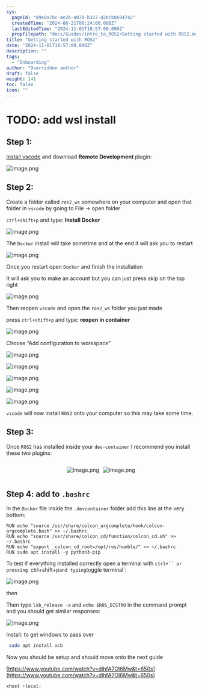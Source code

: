 ```yaml
---
sys:
  pageId: "89e0a78c-4e2b-4070-b327-d28cb0694742"
  createdTime: "2024-08-21T00:24:00.000Z"
  lastEditedTime: "2024-11-01T18:57:00.000Z"
  propFilepath: "docs/Guides/intro_to_ROS2/Getting started with ROS2.md"
title: "Getting started with ROS2"
date: "2024-11-01T18:57:00.000Z"
description: ""
tags:
  - "Onboarding"
author: "Overridden author"
draft: false
weight: 141
toc: false
icon: ""
---
```


# TODO: add wsl install

## Step 1:

[Install vscode](https://code.visualstudio.com/download) and download **Remote Development** plugin:

![image.png](https://prod-files-secure.s3.us-west-2.amazonaws.com/d518164a-d88e-44d1-a4ee-3adb3bd8bce0/efb52993-1881-4a40-b95e-6f020334f022/image.png?X-Amz-Algorithm=AWS4-HMAC-SHA256&X-Amz-Content-Sha256=UNSIGNED-PAYLOAD&X-Amz-Credential=ASIAZI2LB4664HSF7IFB%2F20250224%2Fus-west-2%2Fs3%2Faws4_request&X-Amz-Date=20250224T210731Z&X-Amz-Expires=3600&X-Amz-Security-Token=IQoJb3JpZ2luX2VjEP3%2F%2F%2F%2F%2F%2F%2F%2F%2F%2FwEaCXVzLXdlc3QtMiJGMEQCIEB65VTOb8oZY6Vjw5Xsk6gWXMd2YeyDBNPtBljME1MoAiAr5WEy%2B08SjdnkQrKNtPaLSZnmt02yyHO63k9ov%2FtVuyr%2FAwg2EAAaDDYzNzQyMzE4MzgwNSIMvN4te6Nv6R1ArpCfKtwDarFwtzqSsfnq%2FUqiSR39oMD3iyTJ1qrGw4%2BAvGclJiItJc6oFBMerj2Ct5aSERP4ArKpeuSHahJK%2FG%2BnnIr2sgVPe9eCq5Q3ajTLqTINw2M6ps%2FGetIkpSRkskYl0fF9TkQgwKJgK0BOWbygC7n%2B9ImqGBIBSy8%2Fj5K5oCk7tARO0n8l4RHP3%2FvNy9ZxiZ8l%2FL5oacG1Il%2ByGS%2B5tTtpY1XAoNPmSUdstiRUbWHYYiuZLboz4adEd8trxGURwspGCphhYg4lRXQhjlEsv6KzOIMQO0WwUlHSdrv4%2BvpxD%2Fv2wb2pM9oH5ssNzpuW%2B6q4XQhTEgWo3O%2Fs13rJqa6j0rWSbrDjbYVL4IGACVRaVnOqfMAnjVafypY15fcH2rA16kbPQTv100169eRfLsOxKozV7gkZNo%2FQ4p5FoD1MKi6uB99gQPA%2FUg%2FwpK7vztCAa8ibTJLS%2Bh%2Byrs2uk%2F01lFMTm0kbXHP7MztWfbUDjUgIyUwj3Y2THPy3rbcGhYYa%2BSoXRv9sx16EqRS5iX7BPOnVat7E5Y8%2FsMStftRBV1GqI7CNvNIWq9iv8p2xfZ0ZUiriARTqSDcZxGaJR%2FoaEmE908eevPaI3G0fq8saHJ6uvDLybjdrxQzUFyIwpbvzvQY6pgHoDmmpWUp36RYZHqtMsCjDum%2FijYAoLP8G10k6qQTbc0sH8CR5qNelAb94VVwjXqST6tAGbv4Ku7xydfjb5wrKyogG84%2FRnUWMUOPJ7gE%2FdUIlkfbeho9R7qmkmmjYNptZrRoKo2uZPrfg%2BqznBcnpYZGtN61jYrXTHsvxg8%2BCxxVekjW7Qt5ZJDNS80EzjOr1uzGFCj4aSsBxIHN%2FH966iqXImFir&X-Amz-Signature=1c13800686ff7043c6cae148ce1496110ffb8d840d1bd5abbeaa09802d0c1ba2&X-Amz-SignedHeaders=host&x-id=GetObject)

## Step 2:

Create a folder called `ros2_ws` somewhere on your computer and open that folder in `vscode` by going to File → open folder 

`ctrl+shift+p` and type: **Install Docker**

![image.png](https://prod-files-secure.s3.us-west-2.amazonaws.com/d518164a-d88e-44d1-a4ee-3adb3bd8bce0/2269dc0e-1cd5-47ff-bceb-c04ad9b2eab0/image.png?X-Amz-Algorithm=AWS4-HMAC-SHA256&X-Amz-Content-Sha256=UNSIGNED-PAYLOAD&X-Amz-Credential=ASIAZI2LB4664HSF7IFB%2F20250224%2Fus-west-2%2Fs3%2Faws4_request&X-Amz-Date=20250224T210731Z&X-Amz-Expires=3600&X-Amz-Security-Token=IQoJb3JpZ2luX2VjEP3%2F%2F%2F%2F%2F%2F%2F%2F%2F%2FwEaCXVzLXdlc3QtMiJGMEQCIEB65VTOb8oZY6Vjw5Xsk6gWXMd2YeyDBNPtBljME1MoAiAr5WEy%2B08SjdnkQrKNtPaLSZnmt02yyHO63k9ov%2FtVuyr%2FAwg2EAAaDDYzNzQyMzE4MzgwNSIMvN4te6Nv6R1ArpCfKtwDarFwtzqSsfnq%2FUqiSR39oMD3iyTJ1qrGw4%2BAvGclJiItJc6oFBMerj2Ct5aSERP4ArKpeuSHahJK%2FG%2BnnIr2sgVPe9eCq5Q3ajTLqTINw2M6ps%2FGetIkpSRkskYl0fF9TkQgwKJgK0BOWbygC7n%2B9ImqGBIBSy8%2Fj5K5oCk7tARO0n8l4RHP3%2FvNy9ZxiZ8l%2FL5oacG1Il%2ByGS%2B5tTtpY1XAoNPmSUdstiRUbWHYYiuZLboz4adEd8trxGURwspGCphhYg4lRXQhjlEsv6KzOIMQO0WwUlHSdrv4%2BvpxD%2Fv2wb2pM9oH5ssNzpuW%2B6q4XQhTEgWo3O%2Fs13rJqa6j0rWSbrDjbYVL4IGACVRaVnOqfMAnjVafypY15fcH2rA16kbPQTv100169eRfLsOxKozV7gkZNo%2FQ4p5FoD1MKi6uB99gQPA%2FUg%2FwpK7vztCAa8ibTJLS%2Bh%2Byrs2uk%2F01lFMTm0kbXHP7MztWfbUDjUgIyUwj3Y2THPy3rbcGhYYa%2BSoXRv9sx16EqRS5iX7BPOnVat7E5Y8%2FsMStftRBV1GqI7CNvNIWq9iv8p2xfZ0ZUiriARTqSDcZxGaJR%2FoaEmE908eevPaI3G0fq8saHJ6uvDLybjdrxQzUFyIwpbvzvQY6pgHoDmmpWUp36RYZHqtMsCjDum%2FijYAoLP8G10k6qQTbc0sH8CR5qNelAb94VVwjXqST6tAGbv4Ku7xydfjb5wrKyogG84%2FRnUWMUOPJ7gE%2FdUIlkfbeho9R7qmkmmjYNptZrRoKo2uZPrfg%2BqznBcnpYZGtN61jYrXTHsvxg8%2BCxxVekjW7Qt5ZJDNS80EzjOr1uzGFCj4aSsBxIHN%2FH966iqXImFir&X-Amz-Signature=d21ded7ba6a893a7cc097d68c2c3f3cfcaaf7ed8ad4935d3738f8c49a5ec23b0&X-Amz-SignedHeaders=host&x-id=GetObject)

The `Docker` install will take sometime and at the end it will ask you to restart

![image.png](https://prod-files-secure.s3.us-west-2.amazonaws.com/d518164a-d88e-44d1-a4ee-3adb3bd8bce0/ed233f78-be33-4b1f-b89c-9c346c0e961e/image.png?X-Amz-Algorithm=AWS4-HMAC-SHA256&X-Amz-Content-Sha256=UNSIGNED-PAYLOAD&X-Amz-Credential=ASIAZI2LB4664HSF7IFB%2F20250224%2Fus-west-2%2Fs3%2Faws4_request&X-Amz-Date=20250224T210731Z&X-Amz-Expires=3600&X-Amz-Security-Token=IQoJb3JpZ2luX2VjEP3%2F%2F%2F%2F%2F%2F%2F%2F%2F%2FwEaCXVzLXdlc3QtMiJGMEQCIEB65VTOb8oZY6Vjw5Xsk6gWXMd2YeyDBNPtBljME1MoAiAr5WEy%2B08SjdnkQrKNtPaLSZnmt02yyHO63k9ov%2FtVuyr%2FAwg2EAAaDDYzNzQyMzE4MzgwNSIMvN4te6Nv6R1ArpCfKtwDarFwtzqSsfnq%2FUqiSR39oMD3iyTJ1qrGw4%2BAvGclJiItJc6oFBMerj2Ct5aSERP4ArKpeuSHahJK%2FG%2BnnIr2sgVPe9eCq5Q3ajTLqTINw2M6ps%2FGetIkpSRkskYl0fF9TkQgwKJgK0BOWbygC7n%2B9ImqGBIBSy8%2Fj5K5oCk7tARO0n8l4RHP3%2FvNy9ZxiZ8l%2FL5oacG1Il%2ByGS%2B5tTtpY1XAoNPmSUdstiRUbWHYYiuZLboz4adEd8trxGURwspGCphhYg4lRXQhjlEsv6KzOIMQO0WwUlHSdrv4%2BvpxD%2Fv2wb2pM9oH5ssNzpuW%2B6q4XQhTEgWo3O%2Fs13rJqa6j0rWSbrDjbYVL4IGACVRaVnOqfMAnjVafypY15fcH2rA16kbPQTv100169eRfLsOxKozV7gkZNo%2FQ4p5FoD1MKi6uB99gQPA%2FUg%2FwpK7vztCAa8ibTJLS%2Bh%2Byrs2uk%2F01lFMTm0kbXHP7MztWfbUDjUgIyUwj3Y2THPy3rbcGhYYa%2BSoXRv9sx16EqRS5iX7BPOnVat7E5Y8%2FsMStftRBV1GqI7CNvNIWq9iv8p2xfZ0ZUiriARTqSDcZxGaJR%2FoaEmE908eevPaI3G0fq8saHJ6uvDLybjdrxQzUFyIwpbvzvQY6pgHoDmmpWUp36RYZHqtMsCjDum%2FijYAoLP8G10k6qQTbc0sH8CR5qNelAb94VVwjXqST6tAGbv4Ku7xydfjb5wrKyogG84%2FRnUWMUOPJ7gE%2FdUIlkfbeho9R7qmkmmjYNptZrRoKo2uZPrfg%2BqznBcnpYZGtN61jYrXTHsvxg8%2BCxxVekjW7Qt5ZJDNS80EzjOr1uzGFCj4aSsBxIHN%2FH966iqXImFir&X-Amz-Signature=6ea53cf962efa53150db76a517505472d1f8a1b34a5697f0a4d9fb0a9bc9ba44&X-Amz-SignedHeaders=host&x-id=GetObject)

Once you restart open `Docker` and finish the installation

It will ask you to make an account but you can just press skip on the top right

![image.png](https://prod-files-secure.s3.us-west-2.amazonaws.com/d518164a-d88e-44d1-a4ee-3adb3bd8bce0/21010ad9-1659-4fd9-9f59-9932a09b2a3d/image.png?X-Amz-Algorithm=AWS4-HMAC-SHA256&X-Amz-Content-Sha256=UNSIGNED-PAYLOAD&X-Amz-Credential=ASIAZI2LB4664HSF7IFB%2F20250224%2Fus-west-2%2Fs3%2Faws4_request&X-Amz-Date=20250224T210731Z&X-Amz-Expires=3600&X-Amz-Security-Token=IQoJb3JpZ2luX2VjEP3%2F%2F%2F%2F%2F%2F%2F%2F%2F%2FwEaCXVzLXdlc3QtMiJGMEQCIEB65VTOb8oZY6Vjw5Xsk6gWXMd2YeyDBNPtBljME1MoAiAr5WEy%2B08SjdnkQrKNtPaLSZnmt02yyHO63k9ov%2FtVuyr%2FAwg2EAAaDDYzNzQyMzE4MzgwNSIMvN4te6Nv6R1ArpCfKtwDarFwtzqSsfnq%2FUqiSR39oMD3iyTJ1qrGw4%2BAvGclJiItJc6oFBMerj2Ct5aSERP4ArKpeuSHahJK%2FG%2BnnIr2sgVPe9eCq5Q3ajTLqTINw2M6ps%2FGetIkpSRkskYl0fF9TkQgwKJgK0BOWbygC7n%2B9ImqGBIBSy8%2Fj5K5oCk7tARO0n8l4RHP3%2FvNy9ZxiZ8l%2FL5oacG1Il%2ByGS%2B5tTtpY1XAoNPmSUdstiRUbWHYYiuZLboz4adEd8trxGURwspGCphhYg4lRXQhjlEsv6KzOIMQO0WwUlHSdrv4%2BvpxD%2Fv2wb2pM9oH5ssNzpuW%2B6q4XQhTEgWo3O%2Fs13rJqa6j0rWSbrDjbYVL4IGACVRaVnOqfMAnjVafypY15fcH2rA16kbPQTv100169eRfLsOxKozV7gkZNo%2FQ4p5FoD1MKi6uB99gQPA%2FUg%2FwpK7vztCAa8ibTJLS%2Bh%2Byrs2uk%2F01lFMTm0kbXHP7MztWfbUDjUgIyUwj3Y2THPy3rbcGhYYa%2BSoXRv9sx16EqRS5iX7BPOnVat7E5Y8%2FsMStftRBV1GqI7CNvNIWq9iv8p2xfZ0ZUiriARTqSDcZxGaJR%2FoaEmE908eevPaI3G0fq8saHJ6uvDLybjdrxQzUFyIwpbvzvQY6pgHoDmmpWUp36RYZHqtMsCjDum%2FijYAoLP8G10k6qQTbc0sH8CR5qNelAb94VVwjXqST6tAGbv4Ku7xydfjb5wrKyogG84%2FRnUWMUOPJ7gE%2FdUIlkfbeho9R7qmkmmjYNptZrRoKo2uZPrfg%2BqznBcnpYZGtN61jYrXTHsvxg8%2BCxxVekjW7Qt5ZJDNS80EzjOr1uzGFCj4aSsBxIHN%2FH966iqXImFir&X-Amz-Signature=ae8789acce81c022566c1b1b4fc89dce223c2366ca1998683179e124a7d685bd&X-Amz-SignedHeaders=host&x-id=GetObject)

Then reopen `vscode` and open the `ros2_ws` folder you just made

press `ctrl+shift+p` and type: **reopen in container**

![image.png](https://prod-files-secure.s3.us-west-2.amazonaws.com/d518164a-d88e-44d1-a4ee-3adb3bd8bce0/4e93b8c2-41ad-488c-8095-c74205196118/image.png?X-Amz-Algorithm=AWS4-HMAC-SHA256&X-Amz-Content-Sha256=UNSIGNED-PAYLOAD&X-Amz-Credential=ASIAZI2LB4664HSF7IFB%2F20250224%2Fus-west-2%2Fs3%2Faws4_request&X-Amz-Date=20250224T210731Z&X-Amz-Expires=3600&X-Amz-Security-Token=IQoJb3JpZ2luX2VjEP3%2F%2F%2F%2F%2F%2F%2F%2F%2F%2FwEaCXVzLXdlc3QtMiJGMEQCIEB65VTOb8oZY6Vjw5Xsk6gWXMd2YeyDBNPtBljME1MoAiAr5WEy%2B08SjdnkQrKNtPaLSZnmt02yyHO63k9ov%2FtVuyr%2FAwg2EAAaDDYzNzQyMzE4MzgwNSIMvN4te6Nv6R1ArpCfKtwDarFwtzqSsfnq%2FUqiSR39oMD3iyTJ1qrGw4%2BAvGclJiItJc6oFBMerj2Ct5aSERP4ArKpeuSHahJK%2FG%2BnnIr2sgVPe9eCq5Q3ajTLqTINw2M6ps%2FGetIkpSRkskYl0fF9TkQgwKJgK0BOWbygC7n%2B9ImqGBIBSy8%2Fj5K5oCk7tARO0n8l4RHP3%2FvNy9ZxiZ8l%2FL5oacG1Il%2ByGS%2B5tTtpY1XAoNPmSUdstiRUbWHYYiuZLboz4adEd8trxGURwspGCphhYg4lRXQhjlEsv6KzOIMQO0WwUlHSdrv4%2BvpxD%2Fv2wb2pM9oH5ssNzpuW%2B6q4XQhTEgWo3O%2Fs13rJqa6j0rWSbrDjbYVL4IGACVRaVnOqfMAnjVafypY15fcH2rA16kbPQTv100169eRfLsOxKozV7gkZNo%2FQ4p5FoD1MKi6uB99gQPA%2FUg%2FwpK7vztCAa8ibTJLS%2Bh%2Byrs2uk%2F01lFMTm0kbXHP7MztWfbUDjUgIyUwj3Y2THPy3rbcGhYYa%2BSoXRv9sx16EqRS5iX7BPOnVat7E5Y8%2FsMStftRBV1GqI7CNvNIWq9iv8p2xfZ0ZUiriARTqSDcZxGaJR%2FoaEmE908eevPaI3G0fq8saHJ6uvDLybjdrxQzUFyIwpbvzvQY6pgHoDmmpWUp36RYZHqtMsCjDum%2FijYAoLP8G10k6qQTbc0sH8CR5qNelAb94VVwjXqST6tAGbv4Ku7xydfjb5wrKyogG84%2FRnUWMUOPJ7gE%2FdUIlkfbeho9R7qmkmmjYNptZrRoKo2uZPrfg%2BqznBcnpYZGtN61jYrXTHsvxg8%2BCxxVekjW7Qt5ZJDNS80EzjOr1uzGFCj4aSsBxIHN%2FH966iqXImFir&X-Amz-Signature=2b842553bfb290ae7ee3ebc08e1ba7d97917d2cb9a9d0d297d698a05c1bf812a&X-Amz-SignedHeaders=host&x-id=GetObject)

Choose “Add configuration to workspace”

![image.png](https://prod-files-secure.s3.us-west-2.amazonaws.com/d518164a-d88e-44d1-a4ee-3adb3bd8bce0/9560b282-5060-4989-ba37-97e7b2c22476/image.png?X-Amz-Algorithm=AWS4-HMAC-SHA256&X-Amz-Content-Sha256=UNSIGNED-PAYLOAD&X-Amz-Credential=ASIAZI2LB4664HSF7IFB%2F20250224%2Fus-west-2%2Fs3%2Faws4_request&X-Amz-Date=20250224T210731Z&X-Amz-Expires=3600&X-Amz-Security-Token=IQoJb3JpZ2luX2VjEP3%2F%2F%2F%2F%2F%2F%2F%2F%2F%2FwEaCXVzLXdlc3QtMiJGMEQCIEB65VTOb8oZY6Vjw5Xsk6gWXMd2YeyDBNPtBljME1MoAiAr5WEy%2B08SjdnkQrKNtPaLSZnmt02yyHO63k9ov%2FtVuyr%2FAwg2EAAaDDYzNzQyMzE4MzgwNSIMvN4te6Nv6R1ArpCfKtwDarFwtzqSsfnq%2FUqiSR39oMD3iyTJ1qrGw4%2BAvGclJiItJc6oFBMerj2Ct5aSERP4ArKpeuSHahJK%2FG%2BnnIr2sgVPe9eCq5Q3ajTLqTINw2M6ps%2FGetIkpSRkskYl0fF9TkQgwKJgK0BOWbygC7n%2B9ImqGBIBSy8%2Fj5K5oCk7tARO0n8l4RHP3%2FvNy9ZxiZ8l%2FL5oacG1Il%2ByGS%2B5tTtpY1XAoNPmSUdstiRUbWHYYiuZLboz4adEd8trxGURwspGCphhYg4lRXQhjlEsv6KzOIMQO0WwUlHSdrv4%2BvpxD%2Fv2wb2pM9oH5ssNzpuW%2B6q4XQhTEgWo3O%2Fs13rJqa6j0rWSbrDjbYVL4IGACVRaVnOqfMAnjVafypY15fcH2rA16kbPQTv100169eRfLsOxKozV7gkZNo%2FQ4p5FoD1MKi6uB99gQPA%2FUg%2FwpK7vztCAa8ibTJLS%2Bh%2Byrs2uk%2F01lFMTm0kbXHP7MztWfbUDjUgIyUwj3Y2THPy3rbcGhYYa%2BSoXRv9sx16EqRS5iX7BPOnVat7E5Y8%2FsMStftRBV1GqI7CNvNIWq9iv8p2xfZ0ZUiriARTqSDcZxGaJR%2FoaEmE908eevPaI3G0fq8saHJ6uvDLybjdrxQzUFyIwpbvzvQY6pgHoDmmpWUp36RYZHqtMsCjDum%2FijYAoLP8G10k6qQTbc0sH8CR5qNelAb94VVwjXqST6tAGbv4Ku7xydfjb5wrKyogG84%2FRnUWMUOPJ7gE%2FdUIlkfbeho9R7qmkmmjYNptZrRoKo2uZPrfg%2BqznBcnpYZGtN61jYrXTHsvxg8%2BCxxVekjW7Qt5ZJDNS80EzjOr1uzGFCj4aSsBxIHN%2FH966iqXImFir&X-Amz-Signature=d54d94ed272dc75b9888996c73e968544fc1ea02950f7bbb5efcc7c5009cf42b&X-Amz-SignedHeaders=host&x-id=GetObject)

![image.png](https://prod-files-secure.s3.us-west-2.amazonaws.com/d518164a-d88e-44d1-a4ee-3adb3bd8bce0/2ee63f81-886b-48e8-a553-dc6e5eac99e4/image.png?X-Amz-Algorithm=AWS4-HMAC-SHA256&X-Amz-Content-Sha256=UNSIGNED-PAYLOAD&X-Amz-Credential=ASIAZI2LB4664HSF7IFB%2F20250224%2Fus-west-2%2Fs3%2Faws4_request&X-Amz-Date=20250224T210731Z&X-Amz-Expires=3600&X-Amz-Security-Token=IQoJb3JpZ2luX2VjEP3%2F%2F%2F%2F%2F%2F%2F%2F%2F%2FwEaCXVzLXdlc3QtMiJGMEQCIEB65VTOb8oZY6Vjw5Xsk6gWXMd2YeyDBNPtBljME1MoAiAr5WEy%2B08SjdnkQrKNtPaLSZnmt02yyHO63k9ov%2FtVuyr%2FAwg2EAAaDDYzNzQyMzE4MzgwNSIMvN4te6Nv6R1ArpCfKtwDarFwtzqSsfnq%2FUqiSR39oMD3iyTJ1qrGw4%2BAvGclJiItJc6oFBMerj2Ct5aSERP4ArKpeuSHahJK%2FG%2BnnIr2sgVPe9eCq5Q3ajTLqTINw2M6ps%2FGetIkpSRkskYl0fF9TkQgwKJgK0BOWbygC7n%2B9ImqGBIBSy8%2Fj5K5oCk7tARO0n8l4RHP3%2FvNy9ZxiZ8l%2FL5oacG1Il%2ByGS%2B5tTtpY1XAoNPmSUdstiRUbWHYYiuZLboz4adEd8trxGURwspGCphhYg4lRXQhjlEsv6KzOIMQO0WwUlHSdrv4%2BvpxD%2Fv2wb2pM9oH5ssNzpuW%2B6q4XQhTEgWo3O%2Fs13rJqa6j0rWSbrDjbYVL4IGACVRaVnOqfMAnjVafypY15fcH2rA16kbPQTv100169eRfLsOxKozV7gkZNo%2FQ4p5FoD1MKi6uB99gQPA%2FUg%2FwpK7vztCAa8ibTJLS%2Bh%2Byrs2uk%2F01lFMTm0kbXHP7MztWfbUDjUgIyUwj3Y2THPy3rbcGhYYa%2BSoXRv9sx16EqRS5iX7BPOnVat7E5Y8%2FsMStftRBV1GqI7CNvNIWq9iv8p2xfZ0ZUiriARTqSDcZxGaJR%2FoaEmE908eevPaI3G0fq8saHJ6uvDLybjdrxQzUFyIwpbvzvQY6pgHoDmmpWUp36RYZHqtMsCjDum%2FijYAoLP8G10k6qQTbc0sH8CR5qNelAb94VVwjXqST6tAGbv4Ku7xydfjb5wrKyogG84%2FRnUWMUOPJ7gE%2FdUIlkfbeho9R7qmkmmjYNptZrRoKo2uZPrfg%2BqznBcnpYZGtN61jYrXTHsvxg8%2BCxxVekjW7Qt5ZJDNS80EzjOr1uzGFCj4aSsBxIHN%2FH966iqXImFir&X-Amz-Signature=32a2c1de601fcadb229505fda167a974364f6df481f2cb3ade95f9e21202b258&X-Amz-SignedHeaders=host&x-id=GetObject)

![image.png](https://prod-files-secure.s3.us-west-2.amazonaws.com/d518164a-d88e-44d1-a4ee-3adb3bd8bce0/ae1580b2-b048-407e-aed9-b584224a7a04/image.png?X-Amz-Algorithm=AWS4-HMAC-SHA256&X-Amz-Content-Sha256=UNSIGNED-PAYLOAD&X-Amz-Credential=ASIAZI2LB4664HSF7IFB%2F20250224%2Fus-west-2%2Fs3%2Faws4_request&X-Amz-Date=20250224T210731Z&X-Amz-Expires=3600&X-Amz-Security-Token=IQoJb3JpZ2luX2VjEP3%2F%2F%2F%2F%2F%2F%2F%2F%2F%2FwEaCXVzLXdlc3QtMiJGMEQCIEB65VTOb8oZY6Vjw5Xsk6gWXMd2YeyDBNPtBljME1MoAiAr5WEy%2B08SjdnkQrKNtPaLSZnmt02yyHO63k9ov%2FtVuyr%2FAwg2EAAaDDYzNzQyMzE4MzgwNSIMvN4te6Nv6R1ArpCfKtwDarFwtzqSsfnq%2FUqiSR39oMD3iyTJ1qrGw4%2BAvGclJiItJc6oFBMerj2Ct5aSERP4ArKpeuSHahJK%2FG%2BnnIr2sgVPe9eCq5Q3ajTLqTINw2M6ps%2FGetIkpSRkskYl0fF9TkQgwKJgK0BOWbygC7n%2B9ImqGBIBSy8%2Fj5K5oCk7tARO0n8l4RHP3%2FvNy9ZxiZ8l%2FL5oacG1Il%2ByGS%2B5tTtpY1XAoNPmSUdstiRUbWHYYiuZLboz4adEd8trxGURwspGCphhYg4lRXQhjlEsv6KzOIMQO0WwUlHSdrv4%2BvpxD%2Fv2wb2pM9oH5ssNzpuW%2B6q4XQhTEgWo3O%2Fs13rJqa6j0rWSbrDjbYVL4IGACVRaVnOqfMAnjVafypY15fcH2rA16kbPQTv100169eRfLsOxKozV7gkZNo%2FQ4p5FoD1MKi6uB99gQPA%2FUg%2FwpK7vztCAa8ibTJLS%2Bh%2Byrs2uk%2F01lFMTm0kbXHP7MztWfbUDjUgIyUwj3Y2THPy3rbcGhYYa%2BSoXRv9sx16EqRS5iX7BPOnVat7E5Y8%2FsMStftRBV1GqI7CNvNIWq9iv8p2xfZ0ZUiriARTqSDcZxGaJR%2FoaEmE908eevPaI3G0fq8saHJ6uvDLybjdrxQzUFyIwpbvzvQY6pgHoDmmpWUp36RYZHqtMsCjDum%2FijYAoLP8G10k6qQTbc0sH8CR5qNelAb94VVwjXqST6tAGbv4Ku7xydfjb5wrKyogG84%2FRnUWMUOPJ7gE%2FdUIlkfbeho9R7qmkmmjYNptZrRoKo2uZPrfg%2BqznBcnpYZGtN61jYrXTHsvxg8%2BCxxVekjW7Qt5ZJDNS80EzjOr1uzGFCj4aSsBxIHN%2FH966iqXImFir&X-Amz-Signature=aec6cef4b74eacaee286443d96147c164043404c76fa48cd7f7d4acc652961ca&X-Amz-SignedHeaders=host&x-id=GetObject)

![image.png](https://prod-files-secure.s3.us-west-2.amazonaws.com/d518164a-d88e-44d1-a4ee-3adb3bd8bce0/53255b28-f75e-430f-b9e3-c0ac8577e42b/image.png?X-Amz-Algorithm=AWS4-HMAC-SHA256&X-Amz-Content-Sha256=UNSIGNED-PAYLOAD&X-Amz-Credential=ASIAZI2LB4664HSF7IFB%2F20250224%2Fus-west-2%2Fs3%2Faws4_request&X-Amz-Date=20250224T210731Z&X-Amz-Expires=3600&X-Amz-Security-Token=IQoJb3JpZ2luX2VjEP3%2F%2F%2F%2F%2F%2F%2F%2F%2F%2FwEaCXVzLXdlc3QtMiJGMEQCIEB65VTOb8oZY6Vjw5Xsk6gWXMd2YeyDBNPtBljME1MoAiAr5WEy%2B08SjdnkQrKNtPaLSZnmt02yyHO63k9ov%2FtVuyr%2FAwg2EAAaDDYzNzQyMzE4MzgwNSIMvN4te6Nv6R1ArpCfKtwDarFwtzqSsfnq%2FUqiSR39oMD3iyTJ1qrGw4%2BAvGclJiItJc6oFBMerj2Ct5aSERP4ArKpeuSHahJK%2FG%2BnnIr2sgVPe9eCq5Q3ajTLqTINw2M6ps%2FGetIkpSRkskYl0fF9TkQgwKJgK0BOWbygC7n%2B9ImqGBIBSy8%2Fj5K5oCk7tARO0n8l4RHP3%2FvNy9ZxiZ8l%2FL5oacG1Il%2ByGS%2B5tTtpY1XAoNPmSUdstiRUbWHYYiuZLboz4adEd8trxGURwspGCphhYg4lRXQhjlEsv6KzOIMQO0WwUlHSdrv4%2BvpxD%2Fv2wb2pM9oH5ssNzpuW%2B6q4XQhTEgWo3O%2Fs13rJqa6j0rWSbrDjbYVL4IGACVRaVnOqfMAnjVafypY15fcH2rA16kbPQTv100169eRfLsOxKozV7gkZNo%2FQ4p5FoD1MKi6uB99gQPA%2FUg%2FwpK7vztCAa8ibTJLS%2Bh%2Byrs2uk%2F01lFMTm0kbXHP7MztWfbUDjUgIyUwj3Y2THPy3rbcGhYYa%2BSoXRv9sx16EqRS5iX7BPOnVat7E5Y8%2FsMStftRBV1GqI7CNvNIWq9iv8p2xfZ0ZUiriARTqSDcZxGaJR%2FoaEmE908eevPaI3G0fq8saHJ6uvDLybjdrxQzUFyIwpbvzvQY6pgHoDmmpWUp36RYZHqtMsCjDum%2FijYAoLP8G10k6qQTbc0sH8CR5qNelAb94VVwjXqST6tAGbv4Ku7xydfjb5wrKyogG84%2FRnUWMUOPJ7gE%2FdUIlkfbeho9R7qmkmmjYNptZrRoKo2uZPrfg%2BqznBcnpYZGtN61jYrXTHsvxg8%2BCxxVekjW7Qt5ZJDNS80EzjOr1uzGFCj4aSsBxIHN%2FH966iqXImFir&X-Amz-Signature=f3b7795557432de9fa7f44993a9664a5cb47b75c671f5d9d8f1ec45072a73133&X-Amz-SignedHeaders=host&x-id=GetObject)

![image.png](https://prod-files-secure.s3.us-west-2.amazonaws.com/d518164a-d88e-44d1-a4ee-3adb3bd8bce0/7c562767-5af9-4ffb-97d1-327bcdf4ee00/image.png?X-Amz-Algorithm=AWS4-HMAC-SHA256&X-Amz-Content-Sha256=UNSIGNED-PAYLOAD&X-Amz-Credential=ASIAZI2LB4664HSF7IFB%2F20250224%2Fus-west-2%2Fs3%2Faws4_request&X-Amz-Date=20250224T210731Z&X-Amz-Expires=3600&X-Amz-Security-Token=IQoJb3JpZ2luX2VjEP3%2F%2F%2F%2F%2F%2F%2F%2F%2F%2FwEaCXVzLXdlc3QtMiJGMEQCIEB65VTOb8oZY6Vjw5Xsk6gWXMd2YeyDBNPtBljME1MoAiAr5WEy%2B08SjdnkQrKNtPaLSZnmt02yyHO63k9ov%2FtVuyr%2FAwg2EAAaDDYzNzQyMzE4MzgwNSIMvN4te6Nv6R1ArpCfKtwDarFwtzqSsfnq%2FUqiSR39oMD3iyTJ1qrGw4%2BAvGclJiItJc6oFBMerj2Ct5aSERP4ArKpeuSHahJK%2FG%2BnnIr2sgVPe9eCq5Q3ajTLqTINw2M6ps%2FGetIkpSRkskYl0fF9TkQgwKJgK0BOWbygC7n%2B9ImqGBIBSy8%2Fj5K5oCk7tARO0n8l4RHP3%2FvNy9ZxiZ8l%2FL5oacG1Il%2ByGS%2B5tTtpY1XAoNPmSUdstiRUbWHYYiuZLboz4adEd8trxGURwspGCphhYg4lRXQhjlEsv6KzOIMQO0WwUlHSdrv4%2BvpxD%2Fv2wb2pM9oH5ssNzpuW%2B6q4XQhTEgWo3O%2Fs13rJqa6j0rWSbrDjbYVL4IGACVRaVnOqfMAnjVafypY15fcH2rA16kbPQTv100169eRfLsOxKozV7gkZNo%2FQ4p5FoD1MKi6uB99gQPA%2FUg%2FwpK7vztCAa8ibTJLS%2Bh%2Byrs2uk%2F01lFMTm0kbXHP7MztWfbUDjUgIyUwj3Y2THPy3rbcGhYYa%2BSoXRv9sx16EqRS5iX7BPOnVat7E5Y8%2FsMStftRBV1GqI7CNvNIWq9iv8p2xfZ0ZUiriARTqSDcZxGaJR%2FoaEmE908eevPaI3G0fq8saHJ6uvDLybjdrxQzUFyIwpbvzvQY6pgHoDmmpWUp36RYZHqtMsCjDum%2FijYAoLP8G10k6qQTbc0sH8CR5qNelAb94VVwjXqST6tAGbv4Ku7xydfjb5wrKyogG84%2FRnUWMUOPJ7gE%2FdUIlkfbeho9R7qmkmmjYNptZrRoKo2uZPrfg%2BqznBcnpYZGtN61jYrXTHsvxg8%2BCxxVekjW7Qt5ZJDNS80EzjOr1uzGFCj4aSsBxIHN%2FH966iqXImFir&X-Amz-Signature=fcead57432984da22557a877279d49a535bf30b6ed0a2fb9ada3ac55f36457d4&X-Amz-SignedHeaders=host&x-id=GetObject)

`vscode` will now install `ROS2` onto your computer so this may take some time.

## Step 3:

Once `ROS2` has installed inside your `dev-container` I recommend you install these two plugins:

<div style="display: flex;flex-direction: row; column-gap:10px; max-width: 630px;justify-content: center;">
<div>

![image.png](https://prod-files-secure.s3.us-west-2.amazonaws.com/d518164a-d88e-44d1-a4ee-3adb3bd8bce0/3fc3d550-5a54-4ba1-ba6b-faa01cdb7369/image.png?X-Amz-Algorithm=AWS4-HMAC-SHA256&X-Amz-Content-Sha256=UNSIGNED-PAYLOAD&X-Amz-Credential=ASIAZI2LB466ZSOHVKUM%2F20250224%2Fus-west-2%2Fs3%2Faws4_request&X-Amz-Date=20250224T210733Z&X-Amz-Expires=3600&X-Amz-Security-Token=IQoJb3JpZ2luX2VjEP3%2F%2F%2F%2F%2F%2F%2F%2F%2F%2FwEaCXVzLXdlc3QtMiJHMEUCIQC523qAVdHifHQ3D3UTUPZS2PRe99CTcWhBFESbWGyQDAIgR6Yb1SXDTgCRu56tqiSqCgBWH7CajvCvR7DkObly8I4q%2FwMINhAAGgw2Mzc0MjMxODM4MDUiDKH2%2B4T1mPhN68FhDircAxiQt8ClFD2SelcHJchQH%2BSwC2Ge4RJoQo6C84Uh%2Bhh%2BHISUbKhp5DHFaWe9R8u11pcbZI9khrqVvTaRZFir%2BOONGR9frXiHnbWANvd6DGyHDbs5J4XzVi6JHm4Dr%2BdASwbCNWNP1KSK7ynuoupTukbCn%2BpO%2FOnyFC1C50vAND%2BsWqLb4ScvHdtl3w0APsZH%2FJTy6okfJ4YfHBuOY2I9eDxV6P9EOt%2Bvf8%2FTJHYTN1h60DN4nVHHCE%2FIihHSAK1gFS3%2F28FbGyolsTl5BA%2FL3hvyiZZp7uP17GjEtZ4kn2lZmVMWhj7BovWoMSuknYItbURtIFssN0ddQ1eMDgvkKKooWbhAYMNt8A4GkQjWqLj8ydYjYCJTAdsadvWFjZq6RK1R1EGUexCHLZpyY8K1Hhr6Q72IZFyxBx23THGLkImBQ%2BJHWdN1r2d85ri8meQLyzSOzfkRs03C755uqBDqEs4OdBWKVI161Fvour5iYAcOhTR6zbj2ftCwSFdY4nkQVP27Pr1pZaPkUov%2BJrMZAeYaTLIaGIoeYvo0TU0c9RY%2FNXGzKj4cPIWJvH2AV0Gldp3dw7FD4gX%2ByOyNbeTjmwjIBQWSZNYMD7hFJooCWTnp58Y8kzSdE4E7sB63MK26870GOqUB8Vz8EHA2srCvUTQN5l1OrXWchgq7fJV406HxWERf2BKR2lUHJ%2BpJvliRhmyyktfZwKTSZJHfWGsv0WW6nBdTRtLEGY%2FSafxo4pVX19Gb7yJzfwtuzLb%2FlpE4HOc6pl6TSfZVNFmveADsrmkCIrVb%2BCdicebnYtDiv4aZxSgV%2F5941IxpVsoxzzEZaBcICA06ox7oGJEPaJHp%2B%2FCfwE%2Bsfd4pTKfg&X-Amz-Signature=35e8497855f35830e692fc5253b939cc3a94380d9ba79e9e8749cbf98314ff47&X-Amz-SignedHeaders=host&x-id=GetObject)

</div>
<div>

![image.png](https://prod-files-secure.s3.us-west-2.amazonaws.com/d518164a-d88e-44d1-a4ee-3adb3bd8bce0/d994cc66-13c2-4093-a5a3-f84cf4601a82/image.png?X-Amz-Algorithm=AWS4-HMAC-SHA256&X-Amz-Content-Sha256=UNSIGNED-PAYLOAD&X-Amz-Credential=ASIAZI2LB466YOIWV6O6%2F20250224%2Fus-west-2%2Fs3%2Faws4_request&X-Amz-Date=20250224T210733Z&X-Amz-Expires=3600&X-Amz-Security-Token=IQoJb3JpZ2luX2VjEP3%2F%2F%2F%2F%2F%2F%2F%2F%2F%2FwEaCXVzLXdlc3QtMiJIMEYCIQCTA8hhSz9uPqMoWvljMFOysMSKM%2FFBHDTUB3pfiE7hgQIhAMOtovpZzPVMXN0y0MfoxJ15AP91tn6fYn%2Fq8Ujy4tSkKv8DCDYQABoMNjM3NDIzMTgzODA1IgxctSHnthSUOeKlYEYq3ANHgkD02q8ssAW2WcDC8QhVS%2F%2Fhi0ihG%2FQPoqltOmLZLTOcGw13%2B5T1LGjIsRVZJuWAMy6waB4WgrNVUGGg4SoeUiR%2FPdfLR73AWkOaKn%2Bnt%2FZ81z9PXmpw3AjL714faHpZGTZ8nqGq%2BiIlBJUooq6D3G%2FCJSBso%2Bit9tOGfH5ppsKbU0f6vMUkq%2FHxC%2FdGKpi2W2b0JIXy%2Bs9wbJiKNcNL3GoLkn0mo2%2B41rVoWA4yXWNYZvMWCI5E22bSGGYYODrOpRnUzRzQmnhjWxuH351atfEKWkmAiGC%2B2SMHOwqQzxba%2B90ChNYwvoPH7ocDihg7abKyvcTkoPPL0b13J0S9aO2h5YS9N2PRlBuyPbeJkpgEazuaZzbQ7P3fdfsCbz9VG%2BLfwM%2F9hJEmF0Iw1il3EnwA%2F%2BFzG8Jga7M4qvc5Xs9kmSlHd%2FbYQtGn%2FvButWMo2H0i7Zm3OdEnZpxMFdBEo87kgRkpc5nEBYQP%2BxT8K8wsIJIlbflZgFzcDvMl97q8g1m%2BQObDDOj%2BEsrKLI73lFwclme0lEU7Mstv9QrGu9tROA0LMXUFX%2BA20F5bJYasUKQaV3ZxyoBlrbhf6B40CX2cJBIm9ToCdvNDatdOv%2F3KClOUSdwUNgmvLTCku%2FO9BjqkAUxWxfLRSUzSdFWX4OaDo6rFp5V73so9bL%2BrhjLjD4tOoWtmb5JeSFlqQEYeYJvvDXbJVlyUuh2iUMIZSZWy10NUoNOcAZIqZrZTBLAfs3ADxAO4Y7J0Sr5jnKxbdHipTg7COJz2xV7Mp7KyYJCCfeTZoSUuyX2IznqVSDfaWcF7Qjy0jVCK3lnji8j%2Bu2%2BAG4yS%2BPnYWKLFtFM70M8l9qhgDIZW&X-Amz-Signature=c0c1d5755a96460f11246eeef02d829464815cf12d174e427a92870dfea7e4dc&X-Amz-SignedHeaders=host&x-id=GetObject)

</div>
</div>

## Step 4: add to `.bashrc`

In the `Docker` file inside the `.devcontainer` folder add this line at the very bottom: 

```docker
RUN echo "source /usr/share/colcon_argcomplete/hook/colcon-argcomplete.bash" >> ~/.bashrc
RUN echo "source /usr/share/colcon_cd/function/colcon_cd.sh" >> ~/.bashrc
RUN echo "export _colcon_cd_root=/opt/ros/humble/" >> ~/.bashrc
RUN sudo apt install -y python3-pip 
```

To test if everything installed correctly open a terminal with `ctrl+`` or pressing `ctrl+shift+p` and typing `toggle terminal`:

![image.png](https://prod-files-secure.s3.us-west-2.amazonaws.com/d518164a-d88e-44d1-a4ee-3adb3bd8bce0/6a4943d8-b04e-4c02-9a58-775f3384d1a5/image.png?X-Amz-Algorithm=AWS4-HMAC-SHA256&X-Amz-Content-Sha256=UNSIGNED-PAYLOAD&X-Amz-Credential=ASIAZI2LB4664HSF7IFB%2F20250224%2Fus-west-2%2Fs3%2Faws4_request&X-Amz-Date=20250224T210731Z&X-Amz-Expires=3600&X-Amz-Security-Token=IQoJb3JpZ2luX2VjEP3%2F%2F%2F%2F%2F%2F%2F%2F%2F%2FwEaCXVzLXdlc3QtMiJGMEQCIEB65VTOb8oZY6Vjw5Xsk6gWXMd2YeyDBNPtBljME1MoAiAr5WEy%2B08SjdnkQrKNtPaLSZnmt02yyHO63k9ov%2FtVuyr%2FAwg2EAAaDDYzNzQyMzE4MzgwNSIMvN4te6Nv6R1ArpCfKtwDarFwtzqSsfnq%2FUqiSR39oMD3iyTJ1qrGw4%2BAvGclJiItJc6oFBMerj2Ct5aSERP4ArKpeuSHahJK%2FG%2BnnIr2sgVPe9eCq5Q3ajTLqTINw2M6ps%2FGetIkpSRkskYl0fF9TkQgwKJgK0BOWbygC7n%2B9ImqGBIBSy8%2Fj5K5oCk7tARO0n8l4RHP3%2FvNy9ZxiZ8l%2FL5oacG1Il%2ByGS%2B5tTtpY1XAoNPmSUdstiRUbWHYYiuZLboz4adEd8trxGURwspGCphhYg4lRXQhjlEsv6KzOIMQO0WwUlHSdrv4%2BvpxD%2Fv2wb2pM9oH5ssNzpuW%2B6q4XQhTEgWo3O%2Fs13rJqa6j0rWSbrDjbYVL4IGACVRaVnOqfMAnjVafypY15fcH2rA16kbPQTv100169eRfLsOxKozV7gkZNo%2FQ4p5FoD1MKi6uB99gQPA%2FUg%2FwpK7vztCAa8ibTJLS%2Bh%2Byrs2uk%2F01lFMTm0kbXHP7MztWfbUDjUgIyUwj3Y2THPy3rbcGhYYa%2BSoXRv9sx16EqRS5iX7BPOnVat7E5Y8%2FsMStftRBV1GqI7CNvNIWq9iv8p2xfZ0ZUiriARTqSDcZxGaJR%2FoaEmE908eevPaI3G0fq8saHJ6uvDLybjdrxQzUFyIwpbvzvQY6pgHoDmmpWUp36RYZHqtMsCjDum%2FijYAoLP8G10k6qQTbc0sH8CR5qNelAb94VVwjXqST6tAGbv4Ku7xydfjb5wrKyogG84%2FRnUWMUOPJ7gE%2FdUIlkfbeho9R7qmkmmjYNptZrRoKo2uZPrfg%2BqznBcnpYZGtN61jYrXTHsvxg8%2BCxxVekjW7Qt5ZJDNS80EzjOr1uzGFCj4aSsBxIHN%2FH966iqXImFir&X-Amz-Signature=0ea5951362424e3675157dd91bcc3ce96c3d358db7850e9a9d4dc54b302bb2e5&X-Amz-SignedHeaders=host&x-id=GetObject)

then 

Then type `lsb_release -a` and `echo $ROS_DISTRO` in the command prompt and you should get similar responses:

![image.png](https://prod-files-secure.s3.us-west-2.amazonaws.com/d518164a-d88e-44d1-a4ee-3adb3bd8bce0/3e635dec-a805-4e85-8b9e-d000e5b71a4e/image.png?X-Amz-Algorithm=AWS4-HMAC-SHA256&X-Amz-Content-Sha256=UNSIGNED-PAYLOAD&X-Amz-Credential=ASIAZI2LB4664HSF7IFB%2F20250224%2Fus-west-2%2Fs3%2Faws4_request&X-Amz-Date=20250224T210731Z&X-Amz-Expires=3600&X-Amz-Security-Token=IQoJb3JpZ2luX2VjEP3%2F%2F%2F%2F%2F%2F%2F%2F%2F%2FwEaCXVzLXdlc3QtMiJGMEQCIEB65VTOb8oZY6Vjw5Xsk6gWXMd2YeyDBNPtBljME1MoAiAr5WEy%2B08SjdnkQrKNtPaLSZnmt02yyHO63k9ov%2FtVuyr%2FAwg2EAAaDDYzNzQyMzE4MzgwNSIMvN4te6Nv6R1ArpCfKtwDarFwtzqSsfnq%2FUqiSR39oMD3iyTJ1qrGw4%2BAvGclJiItJc6oFBMerj2Ct5aSERP4ArKpeuSHahJK%2FG%2BnnIr2sgVPe9eCq5Q3ajTLqTINw2M6ps%2FGetIkpSRkskYl0fF9TkQgwKJgK0BOWbygC7n%2B9ImqGBIBSy8%2Fj5K5oCk7tARO0n8l4RHP3%2FvNy9ZxiZ8l%2FL5oacG1Il%2ByGS%2B5tTtpY1XAoNPmSUdstiRUbWHYYiuZLboz4adEd8trxGURwspGCphhYg4lRXQhjlEsv6KzOIMQO0WwUlHSdrv4%2BvpxD%2Fv2wb2pM9oH5ssNzpuW%2B6q4XQhTEgWo3O%2Fs13rJqa6j0rWSbrDjbYVL4IGACVRaVnOqfMAnjVafypY15fcH2rA16kbPQTv100169eRfLsOxKozV7gkZNo%2FQ4p5FoD1MKi6uB99gQPA%2FUg%2FwpK7vztCAa8ibTJLS%2Bh%2Byrs2uk%2F01lFMTm0kbXHP7MztWfbUDjUgIyUwj3Y2THPy3rbcGhYYa%2BSoXRv9sx16EqRS5iX7BPOnVat7E5Y8%2FsMStftRBV1GqI7CNvNIWq9iv8p2xfZ0ZUiriARTqSDcZxGaJR%2FoaEmE908eevPaI3G0fq8saHJ6uvDLybjdrxQzUFyIwpbvzvQY6pgHoDmmpWUp36RYZHqtMsCjDum%2FijYAoLP8G10k6qQTbc0sH8CR5qNelAb94VVwjXqST6tAGbv4Ku7xydfjb5wrKyogG84%2FRnUWMUOPJ7gE%2FdUIlkfbeho9R7qmkmmjYNptZrRoKo2uZPrfg%2BqznBcnpYZGtN61jYrXTHsvxg8%2BCxxVekjW7Qt5ZJDNS80EzjOr1uzGFCj4aSsBxIHN%2FH966iqXImFir&X-Amz-Signature=20c79c26da0e764a5066d49f092e53068fecbc68f6cee2b3117be9f123ba7274&X-Amz-SignedHeaders=host&x-id=GetObject)

Install:  to get windows to pass over

```bash
 sudo apt install xcb
```

Now you should be setup and should move onto the next guide 

[https://www.youtube.com/watch?v=dihfA7Ol6Mw&t=650s](https://www.youtube.com/watch?v=dihfA7Ol6Mw&t=650s)

```python
xhost +local:
```
